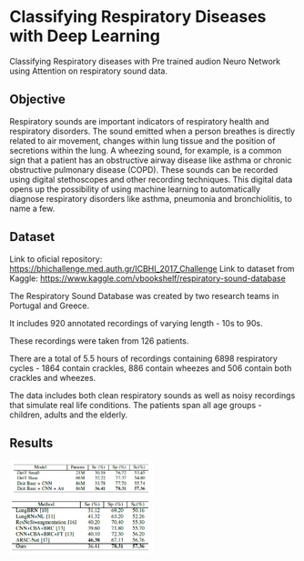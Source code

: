 # Classifying Respiratory Diseases with Deep Learning
Classifying Respiratory diseases with Pre trained audion Neuro Network using Attention on respiratory sound data.

## Objective

Respiratory sounds are important indicators of respiratory health and respiratory disorders. The sound emitted when a person breathes is directly related to air movement, changes within lung tissue and the position of secretions within the lung. A wheezing sound, for example, is a common sign that a patient has an obstructive airway disease like asthma or chronic obstructive pulmonary disease (COPD).
These sounds can be recorded using digital stethoscopes and other recording techniques. This digital data opens up the possibility of using machine learning to automatically diagnose respiratory disorders like asthma, pneumonia and bronchiolitis, to name a few.

## Dataset 

Link to oficial repository: https://bhichallenge.med.auth.gr/ICBHI_2017_Challenge
Link to dataset from Kaggle: https://www.kaggle.com/vbookshelf/respiratory-sound-database

The Respiratory Sound Database was created by two research teams in Portugal and Greece. 

It includes 920 annotated recordings of varying length - 10s to 90s. 

These recordings were taken from 126 patients. 

There are a total of 5.5 hours of recordings containing 6898 respiratory cycles - 1864 contain crackles, 886 contain wheezes and 506 contain both crackles and wheezes. 

The data includes both clean respiratory sounds as well as noisy recordings that simulate real life conditions. The patients span all age groups - children, adults and the elderly.


## Results  
<img src="images/ablation.png" width="50%"/>   
<img src="images/table_results.png" width="50%"/>

